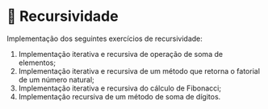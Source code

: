 # 📝 Recursividade
Implementação dos seguintes exercícios de recursividade:
1) Implementação iterativa e recursiva de operação de soma de elementos;
2) Implementação iterativa e recursiva de um método que retorna o fatorial de um número natural;
3) Implementação iterativa e recursiva do cálculo de Fibonacci;
4) Implementação recursiva de um método de soma de dígitos.